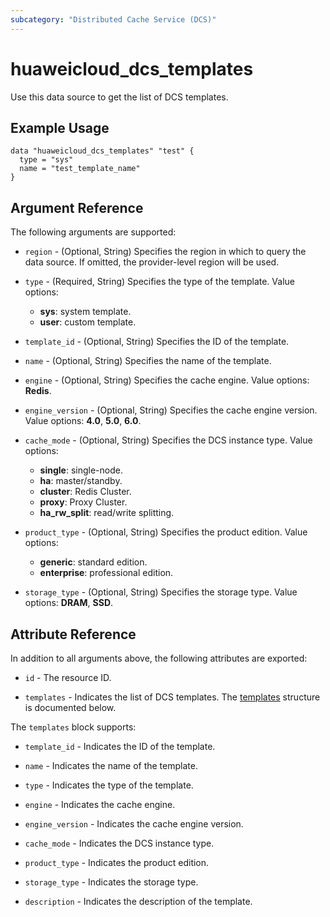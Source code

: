 ```yaml
---
subcategory: "Distributed Cache Service (DCS)"
---
```


# huaweicloud_dcs_templates

Use this data source to get the list of DCS templates.

## Example Usage

```hcl
data "huaweicloud_dcs_templates" "test" {
  type = "sys"
  name = "test_template_name"
}
```

## Argument Reference

The following arguments are supported:

* `region` - (Optional, String) Specifies the region in which to query the data source.
  If omitted, the provider-level region will be used.

* `type` - (Required, String) Specifies the type of the template. Value options:
  + **sys**: system template.
  + **user**: custom template.

* `template_id` - (Optional, String) Specifies the ID of the template.

* `name` - (Optional, String) Specifies the name of the template.

* `engine` - (Optional, String) Specifies the cache engine. Value options: **Redis**.

* `engine_version` - (Optional, String) Specifies the cache engine version. Value options: **4.0**, **5.0**, **6.0**.

* `cache_mode` - (Optional, String) Specifies the DCS instance type. Value options:
  + **single**: single-node.
  + **ha**: master/standby.
  + **cluster**: Redis Cluster.
  + **proxy**: Proxy Cluster.
  + **ha_rw_split**: read/write splitting.

* `product_type` - (Optional, String) Specifies the product edition. Value options:
  + **generic**: standard edition.
  + **enterprise**: professional edition.

* `storage_type` - (Optional, String) Specifies the storage type. Value options: **DRAM**, **SSD**.

## Attribute Reference

In addition to all arguments above, the following attributes are exported:

* `id` - The resource ID.

* `templates` - Indicates the list of DCS templates.
  The [templates](#Templates_Template) structure is documented below.

<a name="Templates_Template"></a>
The `templates` block supports:

* `template_id` - Indicates the ID of the template.

* `name` - Indicates the name of the template.

* `type` - Indicates the type of the template.

* `engine` - Indicates the cache engine.

* `engine_version` - Indicates the cache engine version.

* `cache_mode` - Indicates the DCS instance type.

* `product_type` - Indicates the product edition.

* `storage_type` - Indicates the storage type.

* `description` - Indicates the description of the template.
